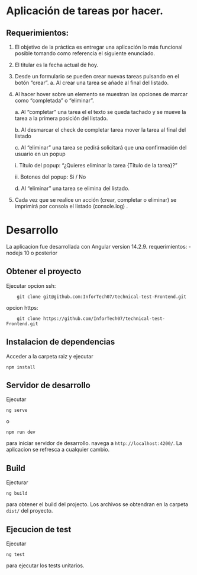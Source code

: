 # Aplicación de tareas por hacer.
## Requerimientos:
1. El objetivo de la práctica es entregar una aplicación lo más funcional posible tomando como referencia
    el siguiente enunciado.
2. El titular es la fecha actual de hoy.
3. Desde un formulario se pueden crear nuevas tareas pulsando en el botón “crear”.
    a. Al crear una tarea se añade al final del listado.
4. Al hacer hover sobre un elemento se muestran las opciones de marcar como “completada” o
    “eliminar”.

    a. Al “completar” una tarea el el texto se queda tachado y se mueve la tarea a la primera posición
    del listado.

    b. Al desmarcar el check de completar tarea mover la tarea al final del listado

    c. Al “eliminar” una tarea se pedirá solicitará que una confirmación del usuario en un popup

    i. Título del popup: “¿Quieres eliminar la tarea {Título de la tarea}?”

    ii. Botones del popup: Si / No

    d. Al “eliminar” una tarea se elimina del listado.

5. Cada vez que se realice un acción (crear, completar o eliminar) se imprimirá por consola el listado
(console.log) .



# Desarrollo 
La aplicacion fue desarrollada con  Angular  version 14.2.9.
requerimientos:
    - nodejs 10 o posterior 

## Obtener el proyecto
Ejecutar
opcion ssh:
~~~
    git clone git@github.com:InforTech07/technical-test-Frontend.git
~~~

opcion https:
~~~
    git clone https://github.com/InforTech07/technical-test-Frontend.git
~~~

## Instalacion de dependencias
Acceder a la carpeta raiz y ejecutar
~~~
npm install
~~~

## Servidor de desarrollo

Ejecutar 
~~~
ng serve
~~~ 
o
~~~
npm run dev
~~~

para iniciar servidor de desarrollo. navega a  `http://localhost:4200/`. La aplicacion se refresca a cualquier cambio.

## Build

Ejecturar 
~~~
ng build
~~~ 
para obtener el build del projecto. Los archivos se obtendran en la carpeta `dist/` del proyecto.

## Ejecucion de test

Ejecutar 
~~~ 
ng test
~~~ 
para ejecutar  los tests unitarios.


